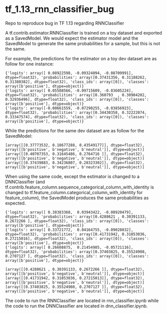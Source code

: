 # tf_1.13_rnn_classifier_bug
Repo to reproduce bug in TF 1.13 regarding RNNClassifier

A tf.contrib.estimator.RNNClassifier is trained on a toy dataset and exported as a SavedModel. We would expect the estimator model and the SavedModel to generate the same probabilities for a sample, but this is not the same. 

For example, the predictions for the estimator on a toy dev dataset are as follow for one instance:

```
{'logits': array([ 0.08922598, -0.09324094, -0.08709991], dtype=float32), 'probabilities': array([0.37431356, 0.31188262, 0.31380382], dtype=float32), 'class_ids': array([0]), 'classes': array([b'positive'], dtype=object)}
{'logits': array([ 0.05508566, -0.09715609, -0.03605224], dtype=float32), 'probabilities': array([0.360793  , 0.30984202, 0.32936496], dtype=float32), 'class_ids': array([0]), 'classes': array([b'positive'], dtype=object)}
{'logits': array([-0.00661559, -0.07290255, -0.03856923], dtype=float32), 'probabilities': array([0.34430358, 0.32222074, 0.33347574], dtype=float32), 'class_ids': array([0]), 'classes': array([b'positive'], dtype=object)}
```

While the predictions for the same dev dataset are as follow for the SavedModel:

```
[array([[0.37773532, 0.18677288, 0.43549177]], dtype=float32), array([[b'positive', b'negative', b'neutral']], dtype=object)]
[array([[0.40707353, 0.31645486, 0.2764716 ]], dtype=float32), array([[b'positive', b'negative', b'neutral']], dtype=object)]
[array([[0.37439883, 0.34236807, 0.28323302]], dtype=float32), array([[b'positive', b'negative', b'neutral']], dtype=object)]
```

When using the same code, except the estimator is changed to a DNNClassifier (and tf.contrib.feature_column.sequence_categorical_column_with_identity is changed to tf.feature_column.categorical_column_with_identity for feature_column), the SavedModel produces the same probabilities as expected. 

```
{'logits': array([ 0.38383368,  0.03943422, -0.08920479], dtype=float32), 'probabilities': array([0.4288621 , 0.30391133, 0.2672266 ], dtype=float32), 'class_ids': array([0]), 'classes': array([b'positive'], dtype=object)}
{'logits': array([ 0.33721772,  0.04164755, -0.09028032], dtype=float32), 'probabilities': array([0.41731942, 0.31053036, 0.27215016], dtype=float32), 'class_ids': array([0]), 'classes': array([b'positive'], dtype=object)}
{'logits': array([ 0.26608875,  0.21454985, -0.05721116], dtype=float32), 'probabilities': array([0.37403825, 0.35524908, 0.2707127 ], dtype=float32), 'class_ids': array([0]), 'classes': array([b'positive'], dtype=object)}

[array([[0.4288621 , 0.30391133, 0.2672266 ]], dtype=float32), array([[b'positive', b'negative', b'neutral']], dtype=object)]
[array([[0.41731942, 0.31053036, 0.27215013]], dtype=float32), array([[b'positive', b'negative', b'neutral']], dtype=object)]
[array([[0.37403825, 0.35524908, 0.2707127 ]], dtype=float32), array([[b'positive', b'negative', b'neutral']], dtype=object)]
```

The code to run the RNNClassifier are located in rnn_classifier.ipynb while the code to run the DNNClassifier are located in dnn_classifier.ipynb.

